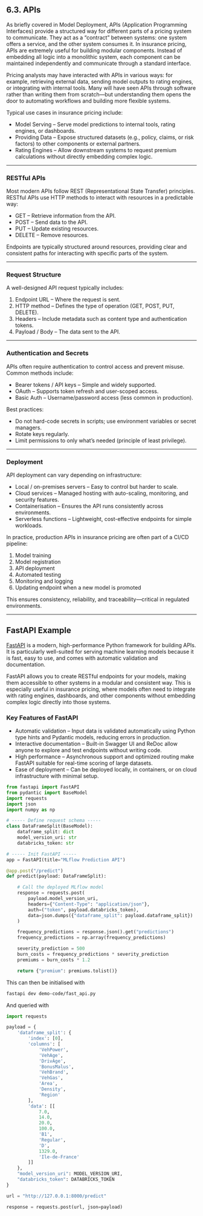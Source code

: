 ## 6.3. APIs 

As briefly covered in Model Deployment, APIs (Application Programming Interfaces) provide a structured way for different parts of a pricing system to communicate. They act as a “contract” between systems: one system offers a service, and the other system consumes it. In insurance pricing, APIs are extremely useful for building modular components. Instead of embedding all logic into a monolithic system, each component can be maintained independently and communicate through a standard interface.  

Pricing analysts may have interacted with APIs in various ways: for example, retrieving external data, sending model outputs to rating engines, or integrating with internal tools. Many will have seen APIs through software rather than writing them from scratch—but understanding them opens the door to automating workflows and building more flexible systems.  

Typical use cases in insurance pricing include:  

- Model Serving – Serve model predictions to internal tools, rating engines, or dashboards.  
- Providing Data – Expose structured datasets (e.g., policy, claims, or risk factors) to other components or external partners.  
- Rating Engines – Allow downstream systems to request premium calculations without directly embedding complex logic.  

---

### RESTful APIs 

Most modern APIs follow REST (Representational State Transfer) principles. RESTful APIs use HTTP methods to interact with resources in a predictable way:  

- GET – Retrieve information from the API.  
- POST – Send data to the API.  
- PUT – Update existing resources.  
- DELETE – Remove resources.  

Endpoints are typically structured around resources, providing clear and consistent paths for interacting with specific parts of the system.  

---

### Request Structure 

A well-designed API request typically includes:  

1. Endpoint URL – Where the request is sent.  
2. HTTP method – Defines the type of operation (GET, POST, PUT, DELETE).  
3. Headers – Include metadata such as content type and authentication tokens.  
4. Payload / Body – The data sent to the API.  

---

### Authentication and Secrets 

APIs often require authentication to control access and prevent misuse. Common methods include:  

- Bearer tokens / API keys – Simple and widely supported.  
- OAuth – Supports token refresh and user-scoped access.  
- Basic Auth – Username/password access (less common in production).  

Best practices:  

- Do not hard-code secrets in scripts; use environment variables or secret managers.  
- Rotate keys regularly.  
- Limit permissions to only what’s needed (principle of least privilege).  

---

### Deployment 

API deployment can vary depending on infrastructure:  

- Local / on-premises servers – Easy to control but harder to scale.  
- Cloud services – Managed hosting with auto-scaling, monitoring, and security features.  
- Containerisation – Ensures the API runs consistently across environments.  
- Serverless functions – Lightweight, cost-effective endpoints for simple workloads.  

In practice, production APIs in insurance pricing are often part of a CI/CD pipeline:  

1. Model training  
2. Model registration  
3. API deployment  
4. Automated testing  
5. Monitoring and logging  
6. Updating endpoint when a new model is promoted  

This ensures consistency, reliability, and traceability—critical in regulated environments.  

---

## FastAPI Example


[FastAPI](https://fastapi.tiangolo.com/) is a modern, high-performance Python framework for building APIs. It is particularly well-suited for serving machine learning models because it is fast, easy to use, and comes with automatic validation and documentation.  

FastAPI allows you to create RESTful endpoints for your models, making them accessible to other systems in a modular and consistent way. This is especially useful in insurance pricing, where models often need to integrate with rating engines, dashboards, and other components without embedding complex logic directly into those systems.

### Key Features of FastAPI

- Automatic validation – Input data is validated automatically using Python type hints and Pydantic models, reducing errors in production.  
- Interactive documentation – Built-in Swagger UI and ReDoc allow anyone to explore and test endpoints without writing code.  
- High performance – Asynchronous support and optimized routing make FastAPI suitable for real-time scoring of large datasets.  
- Ease of deployment – Can be deployed locally, in containers, or on cloud infrastructure with minimal setup.  

```python
from fastapi import FastAPI
from pydantic import BaseModel
import requests
import json
import numpy as np

# ----- Define request schema -----
class DataFrameSplit(BaseModel):
    dataframe_split: dict
    model_version_uri: str
    databricks_token: str

# ----- Init FastAPI -----
app = FastAPI(title="MLflow Prediction API")

@app.post("/predict")
def predict(payload: DataFrameSplit):

    # Call the deployed MLflow model
    response = requests.post(
        payload.model_version_uri,
        headers={"Content-Type": "application/json"},
        auth=("token", payload.databricks_token),
        data=json.dumps({"dataframe_split": payload.dataframe_split})
    )

    frequency_predictions = response.json().get("predictions")
    frequency_predictions = np.array(frequency_predictions)

    severity_prediction = 500
    burn_costs = frequency_predictions * severity_prediction
    premiums = burn_costs * 1.2

    return {"premium": premiums.tolist()}
```

This can then be initialised with

```bash
fastapi dev demo-code/fast_api.py
```

And queried with 

```python
import requests

payload = {
    'dataframe_split': {
        'index': [0],
        'columns': [
            'VehPower',
            'VehAge',
            'DrivAge',
            'BonusMalus',
            'VehBrand',
            'VehGas',
            'Area',
            'Density',
            'Region'
        ],
        'data': [[
            7.0,
            14.0,
            20.0,
            100.0,
            'B1',
            'Regular',
            'D',
            1329.0,
            'Ile-de-France'
        ]]
    },
    "model_version_uri": MODEL_VERSION_URI,
    "databricks_token": DATABRICKS_TOKEN
}

url = "http://127.0.0.1:8000/predict"

response = requests.post(url, json=payload)
```